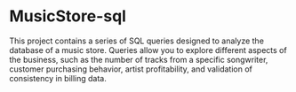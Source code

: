 # MusicStore-sql

This project contains a series of SQL queries designed to analyze the database of a music store. Queries allow you to explore different aspects of the business, such as the number of tracks from a specific songwriter, customer purchasing behavior, artist profitability, and validation of consistency in billing data.

